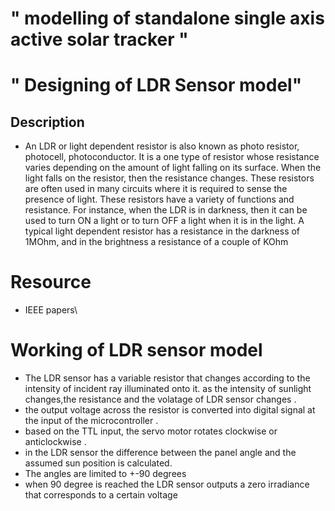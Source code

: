 # " modelling of standalone single axis active solar tracker "
# " Designing of LDR Sensor model"
## Description
* An LDR or light dependent resistor is also known as photo resistor, photocell, photoconductor. It is a one type of resistor whose resistance varies depending on the amount of light falling on its surface. When the light falls on the resistor, then the resistance changes. These resistors are often used in many circuits where it is required to sense the presence of light. These resistors have a variety of functions and resistance. For instance, when the LDR is in darkness, then it can be used to turn ON a light or to turn OFF a light when it is in the light. A typical light dependent resistor has a resistance in the darkness of 1MOhm, and in the brightness a resistance of a couple of KOhm
# Resource
* IEEE papers\
# Working of LDR sensor model
* The LDR sensor has a variable resistor that changes according to the intensity of incident ray illuminated onto it. as the intensity of sunlight changes,the resistance and the volatage of LDR sensor changes .
* the output voltage across the resistor is converted into digital signal at the input of the microcontroller .
* based on the TTL input, the servo motor rotates clockwise or anticlockwise  .
* in the LDR sensor the difference between the panel angle and the assumed sun position is calculated. 
* The angles are limited to +-90 degrees
* when 90 degree is reached the LDR sensor outputs a zero irradiance that corresponds to a certain voltage 
